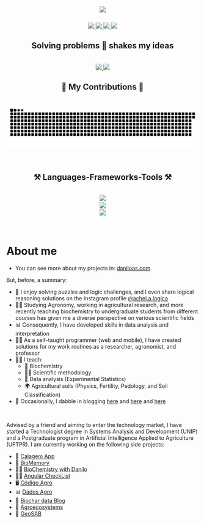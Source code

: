 <h1 align="center">
    <img src="https://readme-typing-svg.herokuapp.com/?font=Righteous&size=35&center=true&vCenter=true&width=500&height=70&duration=4000&lines=Hi+There!+👋;+I'm+Danilo+Andrade!;" />
</h1>

<div align="center"> 
  <a href="mailto:danilo_as@live.com">
    <img src="https://img.shields.io/badge/Outlook-0078D4?style=for-the-badge&logo=microsoftoutlook&logoColor=white" />
  </a>
  <a href="https://www.instagram.com/daniloas.com_/" target="_blank">
    <img src="https://img.shields.io/badge/Instagram-E4405F?style=for-the-badge&logo=instagram&logoColor=white" target="_blank" />
  </a>
  <a href="https://www.linkedin.com/in/daniloandradesantos/" target="_blank">
    <img src="https://img.shields.io/badge/LinkedIn-0077B5?style=for-the-badge&logo=linkedin&logoColor=white" target="_blank" />
  </a>
  <a href="https://daniloas.com/en/portfolio/" target="_blank">
     <img src="https://img.shields.io/badge/Portfolio-000000?style=for-the-badge&logo=todoist&logoColor=white" target="_blank" />
  </a>
  <!-- sqlite, safari, google-chrome are other good icon options -->
 
</div>
<div align="center">
    <h2>Solving problems 🧩 shakes my ideas</h2>
</div>
<br />
<div align="center">
  <a href="https://github.com/daniloasdotcom">
  <img height="180em" src="https://github-readme-stats.vercel.app/api?username=daniloasdotcom&show_icons=true&theme=merko&include_all_commits=true&count_private=true"/>
  <img height="180em" src="https://github-readme-stats.vercel.app/api/top-langs/?username=daniloasdotcom&layout=compact&langs_count=7&theme=merko"/>
  </a>
</div>
<div align="center">
  <h2>🐍 My Contributions 🐍</h2>
  <br>
  <img alt="snake eating my contributions" src="https://raw.githubusercontent.com/daniloasdotcom/daniloasdotcom/output/github-contribution-grid-snake.svg" />
  <br/><br/><br/>
</div>

<h2 align="center">⚒️ Languages-Frameworks-Tools ⚒️</h2>
<br/>
<div align="center">
    <img src="https://skillicons.dev/icons?i=r,python,dart" /><br>
    <img src="https://skillicons.dev/icons?i=wordpress,flask,flutter,github,vscode,git,angular" /><br>
    <img src="https://skillicons.dev/icons?i=html,css,javascript" /><br>   
</div>

<br/>
<br/>

# About me
- You can see more about my projects in: [daniloas.com](https://daniloas.com/en/portfolio/)

But, before, a summary:

- 🧩 I enjoy solving puzzles and logic challenges, and I even share logical reasoning solutions on the Instagram profile [@achei.a.logica](https://www.instagram.com/achei.a.logica/)
- 👨‍🌾 Studying Agronomy, working in agricultural research, and more recently teaching biochemistry to undergraduate students from different courses has given me a diverse perspective on various scientific fields
- 📊 Consequently, I have developed skills in data analysis and interpretation
- 👨‍💻 As a self-taught programmer (web and mobile), I have created solutions for my work routines as a researcher, agronomist, and professor
- 👨‍🏫 I teach:
  - 🧬 Biochemistry
  - 👨‍🔬 Scientific methodology
  - 🧮 Data analysis (Experimental Statistics)
  - 🌍 Agricultural soils (Physics, Fertility, Pedology, and Soil Classification)
- 📝 Occasionally, I dabble in blogging [here](https://daniloas.com/en/blog_en/) and [here](https://calagemapp.com/blog/) and [here](https://bioquimicacomdanilo.com.br/blog)


<!--
- 🧩 Passionate about problem solving
- 👨‍🌾 Since the beginning of college, working as an agronomist and researcher in plant production
- 📊 Consequently, he developed important data analyst skills
- 👨‍💻 As a self-taught programmer (web and mobile) has been create solutions for daily life as a researcher, agronomist and teacher
- 👨‍🏫 He has been teaching
  at the Federal University of Espírito Santo - Brazil
  - 🧬 Biochemistry
  - 👨‍🔬 Scientific methodology
  - 🧮 Data Analysis (Data Science and Applied Statistics)
  - 🌍 Agricultural Soil (Physics, Fertility, Pedology and Soil Classification)
  - 🌾 Plant Physiology and Plant Nutrition
- 📝 Blogger [here](https://daniloas.com/en/blog_en/) and [here](https://calagemapp.com/blog/) and [here](https://bioquimicacomdanilo.com.br/blog)
- And talk about self-learning and AI [here](https://www.instagram.com/daniloas.com_/)
-->
<br/>


<!--
- 🔭 Recently worked as Coordinator of Scientific Research on [biochars](https://biochar-es-br.streamlit.app/) while teaching Biochemistry 👨‍🏫 at the Federal University of Espírito Santo - Brazil
--->

Advised by a friend and aiming to enter the technology market, I have started a Technologist degree in Systems Analysis and Development (UNIP) and a Postgraduate program in Artificial Intelligence Applied to Agriculture (UFTPR). I am currently working on the following side projects:

- 📲 [Calagem App](https://calagemapp.com/)
- 📲 [BioMemory](https://play.google.com/store/apps/details?id=com.bioquimica.app_bioquimica.codigo.agro)
- 👨‍🔬 [BioChemistry with Danilo](https://bioquimicacomdanilo.com.br/)
- 👨‍💻 [Angular CheckList](https://daniloasdotcom.github.io/angularchecklist/)
- 🖥 [Código Agro](https://codigoagro.com/)
- 📊 [Dados Agro](https://dadosagro.com/)
- 🌾 [Biochar data Blog](https://biochardatablog.streamlit.app/)
- 🌱 [Agroecosystems](https://agroecossistemas.online)
- 🌵 [GeoSAB](https://geosab.streamlit.app/)


<!--
**daniloasdotcom/daniloasdotcom** is a ✨ _special_ ✨ repository because its `README.md` (this file) appears on your GitHub profile.

Here are some ideas to get you started:

- 🔭 I’m currently working on [Código Agro](http://codigoagro.com/)
- 🌱 I’m currently learning ...
- 👯 I’m looking to collaborate on ...
- 🤔 I’m looking for help with ...
- 💬 Ask me about ...
- 📫 How to reach me: ...
- 😄 Pronouns: ...
- ⚡ Fun fact: ...
-->
